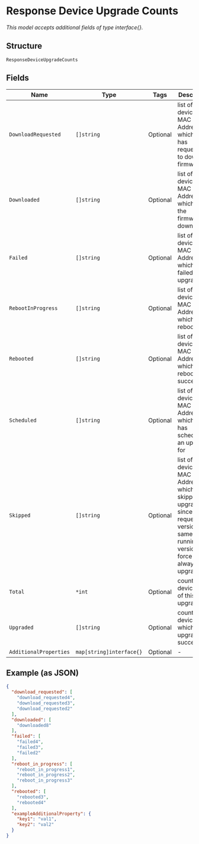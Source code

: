 
# Response Device Upgrade Counts

*This model accepts additional fields of type interface{}.*

## Structure

`ResponseDeviceUpgradeCounts`

## Fields

| Name | Type | Tags | Description |
|  --- | --- | --- | --- |
| `DownloadRequested` | `[]string` | Optional | list of devices MAC Addresses which cloud has requested to download firmware |
| `Downloaded` | `[]string` | Optional | list of devices MAC Addresses which have the firmware downloaded |
| `Failed` | `[]string` | Optional | list of devices MAC Addresses which have failed to upgrade |
| `RebootInProgress` | `[]string` | Optional | list of devices MAC Addresses which are rebooting |
| `Rebooted` | `[]string` | Optional | list of devices MAC Addresses which have rebooted successfully |
| `Scheduled` | `[]string` | Optional | list of devices MAC Addresses which cloud has scheduled an upgrade for |
| `Skipped` | `[]string` | Optional | list of devices MAC Addresses which skipped upgrade since requested version was same as running version. Use force to always upgrade |
| `Total` | `*int` | Optional | count of devices part of this upgrade |
| `Upgraded` | `[]string` | Optional | count of devices which have upgraded successfully |
| `AdditionalProperties` | `map[string]interface{}` | Optional | - |

## Example (as JSON)

```json
{
  "download_requested": [
    "download_requested4",
    "download_requested3",
    "download_requested2"
  ],
  "downloaded": [
    "downloaded8"
  ],
  "failed": [
    "failed4",
    "failed3",
    "failed2"
  ],
  "reboot_in_progress": [
    "reboot_in_progress1",
    "reboot_in_progress2",
    "reboot_in_progress3"
  ],
  "rebooted": [
    "rebooted3",
    "rebooted4"
  ],
  "exampleAdditionalProperty": {
    "key1": "val1",
    "key2": "val2"
  }
}
```

